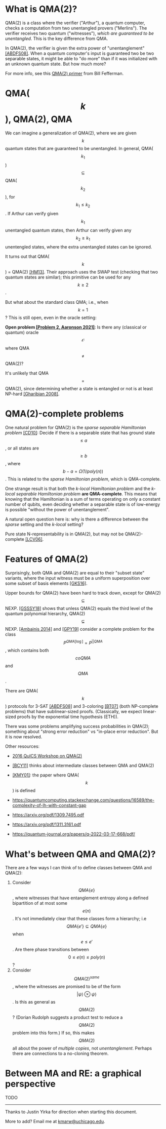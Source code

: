 # What is QMA(2)?

QMA(2) is a class where the verifier ("Arthur"), a quantum computer, checks a computation from two unentangled provers ("Merlins"). The verifier receives two quantum  ("witnesses"), *which are guaranteed to be unentangled*. This is the key difference from QMA.


In QMA(2), the verifier is given the extra power of "unentanglement" [[ABDFS08]](https://arxiv.org/pdf/0804.0802.pdf). When a quantum computer's input is guaranteed two be two separable states, it might be able to "do more" than if it was initialized with an unknown quantum state. But how much more?

For more info, see this [QMA(2) primer](http://www.billfefferman.com/wp-content/uploads/2016/11/bill-qma2Tutorial.pdf) from Bill Fefferman.

# QMA($$k$$), QMA(2), QMA

We can imagine a generalization of QMA(2), where we are given $$k$$ quantum states that are guaranteed to be unentangled. In general, QMA($$k_1$$) $$\subseteq$$ QMA($$k_2$$), for $$k_1 \le k_2$$. If Arthur can verify given $$k_1$$ unentangled quantum states, then Arthur can verify given any $$k_2 \ge k_1$$ unentengled states, where the extra unentangled states can be ignored.

It turns out that QMA($$k$$) = QMA(2) [[HM13]](https://arxiv.org/pdf/1001.0017.pdf). Their approach uses the SWAP test (checking that two quantum states are similar); this primitive can be used for any $$k \ge 2$$.

But what about the standard class QMA; i.e., when $$k=1$$? This is still open, even in the oracle setting:

**Open problem [[Problem 2, Aaronson 2021]](https://arxiv.org/pdf/2109.06917.pdf)**: Is there any (classical or quantum) oracle $$\mathcal{O}$$ where QMA $$\ne$$ QMA(2)?

It's unlikely that QMA $$=$$ QMA(2), since determining whether a state is entangled or not is at least NP-hard [[Gharibian 2008]](https://arxiv.org/pdf/0810.4507.pdf).
# QMA(2)-complete problems

One natural problem for QMA(2) is the *sparse separable Hamiltonian problem* [[CD10]](https://arxiv.org/pdf/1111.5247.pdf): Decide if there is a separable state that has ground state $$\le a$$, or all states are $$\ge b$$, where $$b-a = \Omega(1/poly(n))$$. This is related to the *sparse Hamiltonian problem*, which is QMA-complete.

One strange result is that both the *k-local Hamiltonian problem* and the *k-local separable Hamiltonian problem* **are QMA-complete**. This means that knowing that the Hamiltonian is a sum of terms operating on only a constant number of qubits, even deciding whether a separable state is of low-energy is possible "without the power of unentanglement".

A natural open question here is: why is there a difference between the *sparse* setting and the *k-local* setting?

Pure state N-representability is in QMA(2), but may not be QMA(2)-complete [[LCV06]](https://arxiv.org/pdf/quant-ph/0609125.pdf).

# Features of QMA(2)

Surprisingly, both QMA and QMA(2) are equal to their "subset state" variants, where the input witness must be a uniform superposition over some subset of basis elements [[GKS16]](https://arxiv.org/pdf/1410.2882.pdf).

Upper bounds for QMA(2) have been hard to track down, except for QMA(2) $$\subseteq$$ NEXP. [[GSSSY18]](https://arxiv.org/pdf/1805.11139.pdf) shows that unless QMA(2) equals the third level of the quantum polynomial hierarchy, QMA(2) $$\subsetneq$$ NEXP. [[Ambainis 2014]](https://ieeexplore.ieee.org/abstract/document/6875473) and
[[GPY19]](https://arxiv.org/pdf/1909.05981.pdf) consider a complete problem for the class $$P^{QMA[\log]} = P^{||QMA}$$, which contains both $$coQMA$$ and $$QMA$$.

There are QMA($$k$$) protocols for 3-SAT [[ABDFS08]](https://arxiv.org/pdf/0804.0802.pdf) and 3-coloring [[BT07]](https://arxiv.org/pdf/0709.0738.pdf) (both NP-complete problems) that have sublinear-sized proofs. (Classically, we expect linear-sized proofs by the exponential time hypothesis (ETH)).

There was some problems amplifying success probabilities in QMA(2); something about "strong error reduction" vs "in-place error reduction". But it is now resolved.

Other resources:

- [2016 QuICS Workshop on QMA(2)](http://qma2016.quics.umd.edu/agenda)
- [[BCY11]](https://dl.acm.org/doi/pdf/10.1145/1993636.1993683) thinks about intermediate classes between QMA and QMA(2)
- [[KMY01]](https://arxiv.org/pdf/quant-ph/0110006.pdf):  the paper where QMA($$k$$) is defined


- https://quantumcomputing.stackexchange.com/questions/16589/the-complexity-of-lh-with-constant-gap
- https://arxiv.org/pdf/1309.7495.pdf
- https://arxiv.org/pdf/1311.3161.pdf
- https://quantum-journal.org/papers/q-2022-03-17-668/pdf/


# What's between QMA and QMA(2)?

There are a few ways I can think of to define classes between QMA and QMA(2):
1. Consider $$QMA\{e\}$$, where witnesses that have entanglement entropy along a defined bipartition of at most some $$e(n)$$. It's not immediately clear that these classes form a hierarchy; i.e $$QMA\{e'\} \subseteq QMA\{e\}$$ when $$e \le e'$$. Are there phase transitions between $$0 \le e(n) \le poly(n)$$?
2. Consider $$QMA(2)^{same}$$, where the witnesses are promised to be of the form $$|\psi\rangle \otimes \psi\rangle$$. Is this as general as $$QMA(2)$$? (Dorian Rudolph suggests a product test to reduce a $$QMA(2)$$ problem into this form.) If so, this makes $$QMA(2)$$ all about the power of *multiple copies*, not *unentanglement*. Perhaps there are connections to a no-cloning theorem.


# Between MA and RE: a graphical perspective

TODO



---

Thanks to Justin Yirka for direction when starting this document.

More to add? Email me at [kmarw@uchicago.edu](mailto:kmarw@uchicago.edu).
